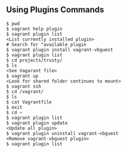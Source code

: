 ## Using Plugins Commands

```
$ pwd 
$ vagrant help plugin 
$ vagrant plugin list 
<List currently installed plugin>
# Search for "available plugin
$ vagrant plugin install vagrant-vbguest 
$ vagrant plugin list 
$ cd projects/trusty/ 
$ ls 
<See Vagarant file>
$ vagrant up 
<Look for shared folder continues to mount>
$ vagrant ssh 
$ cd /vagrant/ 
$ ls 
$ cat Vagrantfile 
$ exit 
$ cd ~ 
$ vagrant plugin list 
$ vagrant plugin update 
<Update all plugin>
$ vagrant plugin uninstall vagrant-vbguest
<Remove vagrant-vbguest plugin>
$ vagrant plugin list
```
<!--stackedit_data:
eyJoaXN0b3J5IjpbNzU4Nzc1NjU0LDk2OTUwMzk2OCwtODQ2MT
k3NzU4XX0=
-->